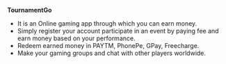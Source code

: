 **TournamentGo**
* It is an Online gaming app through which you can earn money.
* Simply register your account participate in an event by paying fee and earn money based on your performance.
* Redeem earned money in PAYTM, PhonePe, GPay, Freecharge.
* Make your gaming groups and chat with other players worldwide.
